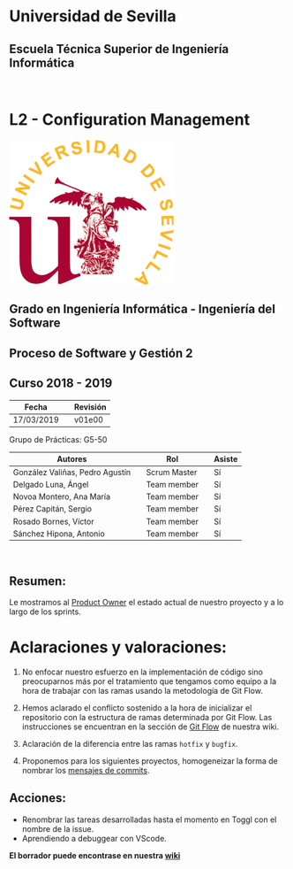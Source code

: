 # Universidad de Sevilla
## Escuela Técnica Superior de Ingeniería Informática
&nbsp;
&nbsp;
# L2 - Configuration Management

![logo us](../images/L2-8-image-logo_us_300.gif)

## Grado en Ingeniería Informática - Ingeniería del Software

## Proceso de Software y Gestión 2
## Curso 2018 - 2019

| Fecha     |    |Revisión |
|-----------|----|----------|
|17/03/2019 |    |v01e00|

Grupo de Prácticas: G5-50

| Autores |     | Rol | | Asiste |
|---------|-----|------|-----|-------|
| González Valiñas, Pedro Agustín |  | Scrum Master | | Sí |
| Delgado Luna, Ángel             |  | Team member | | Sí |
| Novoa Montero, Ana María        |  | Team member | | Sí |
| Pérez Capitán, Sergio           |  | Team member | | Sí |
| Rosado Bornes, Víctor           |  | Team member | | Sí |
| Sánchez Hipona, Antonio         |  | Team member | | Sí |

&nbsp;

## Resumen:
Le mostramos al [Product Owner](https://github.com/japarejo) el estado actual de nuestro proyecto y a lo largo de los sprints. 

# Aclaraciones y valoraciones: 

1. No enfocar nuestro esfuerzo en la implementación de código sino preocuparnos más por el tratamiento que tengamos como equipo a la hora de trabajar con las ramas usando la metodología de Git Flow.

2. Hemos aclarado el conflicto sostenido a la hora de inicializar el repositorio con la estructura de ramas determinada por Git Flow. Las instrucciones se encuentran en la sección de [Git Flow](https://github.com/gii-is-psg2/PSG2-1819-G5-50/wiki/Git-Cheat-Sheet#git-flow) de nuestra wiki.
 
3. Aclaración de la diferencia entre las ramas `hotfix` y `bugfix`. 

4. Proponemos para los siguientes proyectos, homogeneizar la forma de nombrar los [mensajes de commits](https://github.com/gii-is-psg2/PSG2-1819-G5-50/wiki/Configuration-Management-System#message-policy-for-git-commits).
 
## Acciones:
- Renombrar las tareas desarrolladas hasta el momento en Toggl con el nombre de la issue.
- Aprendiendo a debuggear con VScode.


 **El borrador puede encontrase en nuestra [wiki](https://github.com/gii-is-psg2/PSG2-1819-G5-50/wiki/Scrum)**